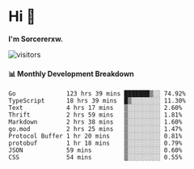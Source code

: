 # Hi 👋

**I'm Sorcererxw.**
 
![visitors](https://visitor-badge.glitch.me/badge?page_id=sorcererxw.sorcererx)

#### 📊 Monthly Development Breakdown

<!--START_SECTION:waka-->
```text
Go              123 hrs 39 mins ███████▒░░ 74.92%
TypeScript      18 hrs 39 mins  █▒░░░░░░░░ 11.30%
Text            4 hrs 17 mins   ▒░░░░░░░░░ 2.60%
Thrift          2 hrs 59 mins   ▒░░░░░░░░░ 1.81%
Markdown        2 hrs 38 mins   ▒░░░░░░░░░ 1.60%
go.mod          2 hrs 25 mins   ▒░░░░░░░░░ 1.47%
Protocol Buffer 1 hr 20 mins    ▒░░░░░░░░░ 0.81%
protobuf        1 hr 18 mins    ▒░░░░░░░░░ 0.79%
JSON            59 mins         ▒░░░░░░░░░ 0.60%
CSS             54 mins         ▒░░░░░░░░░ 0.55%
```
<!--END_SECTION:waka-->
